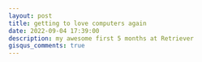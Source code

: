 ```yaml
---
layout: post
title: getting to love computers again
date: 2022-09-04 17:39:00
description: my awesome first 5 months at Retriever
gisqus_comments: true
---
```


